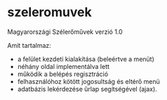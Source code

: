 # szeleromuvek
Magyarországi Szélerőművek
verzió 1.0

Amit tartalmaz:
- a felület kezdeti kialakítása (beleértve a menüt)
- néhány oldal implementálva lett
- működik a belépés regisztráció
- felhasználóhoz kötött jogosultság és eltérő menü
- adatbázis lekérdezése űrlap segítségével (ajax).
